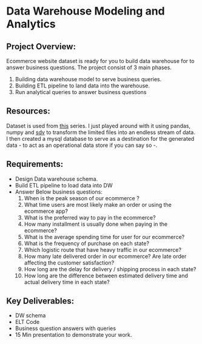 # Data Warehouse Modeling and Analytics
## Project Overview:
Ecommerce website dataset is ready for you to build data warehouse for to answer business questions. The project consist of 3 main phases.
1. Building data warehouse model to serve business queries.
2. Building ETL pipeline to land data into the warehouse.
3. Run analytical queries to answer business questions

## Resources:
Dataset is used from [this](https://medium.com/@williamong1400/project-1-solving-problem-in-e-commerce-with-data-ac7ed38d7b4) series. I just played around with it using pandas, numpy and [sdv](https://github.com/sdv-dev/SDV) to transform the limited files into an endless stream of data. I then created a mysql database to serve as a destination for the generated data - to act as an operational data store if you can say so -.

## Requirements:
-	Design Data warehouse schema.
-	Build ETL pipeline to load data into DW
-	Answer Below business questions:
    1.  When is the peak season of our ecommerce ?
    2.	What time users are most likely make an order or using the ecommerce app?
    3.	What is the preferred way to pay in the ecommerce?
    4.	How many installment is usually done when paying in the ecommerce?
    5.	What is the average spending time for user for our ecommerce?
    6.	What is the frequency of purchase on each state?
    7.	Which logistic route that have heavy traffic in our ecommerce?
    8.	How many late delivered order in our ecommerce? Are late order affecting the customer satisfaction?
    9.	How long are the delay for delivery / shipping process in each state?
    10.	How long are the difference between estimated delivery time and actual delivery time in each state?

## Key Deliverables:
-	DW schema
-	ELT Code
-	Business question answers with queries
-	15 Min presentation to demonstrate your work.
